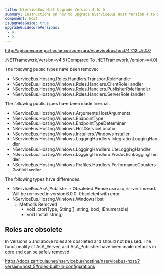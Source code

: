 ```yaml
---
title: NServiceBus Host Upgrade Version 4 to 5
summary: Instructions on how to upgrade NServiceBus Host Version 4 to 5.
component: Host
isUpgradeGuide: true
upgradeGuideCoreVersions:
 - 4
 - 5
---
```



http://apicomparer.particular.net/compare/nservicebus.host/4.7.12...5.0.0 

.NETFramework,Version=v4.5 (Compared To .NETFramework,Version=v4.0)

The following public types have been removed
- NServiceBus.Hosting.Roles.Handlers.TransportRoleHandler
- NServiceBus.Hosting.Windows.Roles.Handlers.ClientRoleHandler
- NServiceBus.Hosting.Windows.Roles.Handlers.PublisherRoleHandler
- NServiceBus.Hosting.Windows.Roles.Handlers.ServerRoleHandler

The following public types have been made internal.

- NServiceBus.Hosting.Windows.Arguments.HostArguments
- NServiceBus.Hosting.Windows.EndpointType
- NServiceBus.Hosting.Windows.EndpointTypeDeterminer
- NServiceBus.Hosting.Windows.HostServiceLocator
- NServiceBus.Hosting.Windows.Installers.WindowsInstaller
- NServiceBus.Hosting.Windows.LoggingHandlers.IntegrationLoggingHandler
- NServiceBus.Hosting.Windows.LoggingHandlers.LiteLoggingHandler
- NServiceBus.Hosting.Windows.LoggingHandlers.ProductionLoggingHandler
- NServiceBus.Hosting.Windows.Profiles.Handlers.PerformanceCountersProfileHandler

The following types have differences.
- NServiceBus.AsA_Publisher - Obsoleted Please use `AsA_Server` instead. Will be removed in version 6.0.0. Obsoleted with error.
- NServiceBus.Hosting.Windows.WindowsHost
  - Methods Removed
    - void .ctor(Type, String[], string, bool, IEnumerable<string>)
    - void Install(string)



## Roles are obsolete

In Versions 5 and above roles are obsoleted and should not be used. The functionality of AsA_Server, and AsA_Publisher have been made defaults in core and can be safely removed. 

https://docs.particular.net/nservicebus/hosting/nservicebus-host/?version=host_5#roles-built-in-configurations

